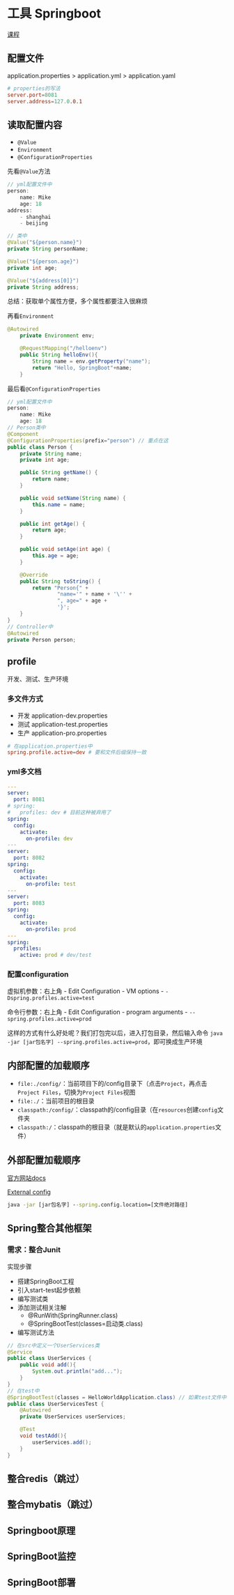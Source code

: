 # 工具 Springboot

[课程](https://www.bilibili.com/video/BV1Lq4y1J77x)

## 配置文件

application.properties > application.yml > application.yaml

```conf
# properties的写法
server.port=8081
server.address=127.0.0.1 
```

## 读取配置内容

- `@Value`
- `Environment`
- `@ConfigurationProperties`

先看`@Value`方法

```java
// yml配置文件中
person:
    name: Mike
    age: 18
address:
    - shanghai
    - beijing

// 类中
@Value("${person.name}")
private String personName;

@Value("${person.age}")
private int age;

@Value("${address[0]}")
private String address;

```

总结：获取单个属性方便，多个属性都要注入很麻烦

再看`Environment`

```java
@Autowired
    private Environment env;

    @RequestMapping("/helloenv")
    public String helloEnv(){
        String name = env.getProperty("name");
        return "Hello, SpringBoot"+name;
    }
```

最后看`@ConfigurationProperties`

```java
// yml配置文件中
person:
    name: Mike
    age: 18
// Person类中
@Component
@ConfigurationProperties(prefix="person") // 重点在这
public class Person {
    private String name;
    private int age;

    public String getName() {
        return name;
    }

    public void setName(String name) {
        this.name = name;
    }

    public int getAge() {
        return age;
    }

    public void setAge(int age) {
        this.age = age;
    }

    @Override
    public String toString() {
        return "Person{" +
                "name='" + name + '\'' +
                ", age=" + age +
                '}';
    }
}
// Controller中
@Autowired
private Person person;
```

## profile

开发、测试、生产环境

### 多文件方式

- 开发 application-dev.properties
- 测试 application-test.properties
- 生产 application-pro.properties

```conf
# 在application.properties中
spring.profile.active=dev # 要和文件后缀保持一致
```

### yml多文档

```yml
---
server:
  port: 8081
# spring:
#   profiles: dev # 目前这种被弃用了
spring:
  config:
    activate:
      on-profile: dev
---
server:
  port: 8082
spring:
  config:
    activate:
      on-profile: test
---
server:
  port: 8083
spring:
  config:
    activate:
      on-profile: prod
---
spring:
  profiles:
    active: prod # dev/test
```

### 配置configuration

虚拟机参数：右上角 - Edit Configuration - VM options - `-Dspring.profiles.active=test`

命令行参数：右上角 - Edit Configuration - program arguments - `--spring.profiles.active=prod`

这样的方式有什么好处呢？我们打包完以后，进入打包目录，然后输入命令 `java -jar [jar包名字] --spring.profiles.active=prod`，即可换成生产环境

## 内部配置的加载顺序

- `file:./config/`：当前项目下的/config目录下（点击`Project`，再点击`Project Files`，切换为`Project Files`视图
- `file:./`：当前项目的根目录
- `classpath:/config/`：classpath的/config目录（在`resources`创建`config`文件夹
- `classpath:/`：classpath的根目录（就是默认的`application.properties`文件）

## 外部配置加载顺序

[官方网站docs](https://docs.spring.io/spring-boot/docs/current/reference/html/)

[External config](https://docs.spring.io/spring-boot/docs/current/reference/html/features.html#features.external-config)

```cmd
java -jar [jar包名字] --spring.config.location=[文件绝对路径]

```

## Spring整合其他框架

### 需求：整合Junit

实现步骤

- 搭建SpringBoot工程
- 引入start-test起步依赖
- 编写测试类
- 添加测试相关注解
  - @RunWith(SpringRunner.class)
  - @SpringBootTest(classes=启动类.class)
- 编写测试方法

```java
// 在src中定义一个UserServices类
@Service
public class UserServices {
    public void add(){
        System.out.println("add...");
    }
}
// 在test中
@SpringBootTest(classes = HelloWorldApplication.class) // 如果test文件中子文件和src相同，则只需要写@SpringBootTest
public class UserServicesTest {
    @Autowired
    private UserServices userServices;

    @Test
    void testAdd(){
        userServices.add();
    }
}

```

## 整合redis（跳过）

## 整合mybatis（跳过）

## Springboot原理

## SpringBoot监控

## SpringBoot部署
